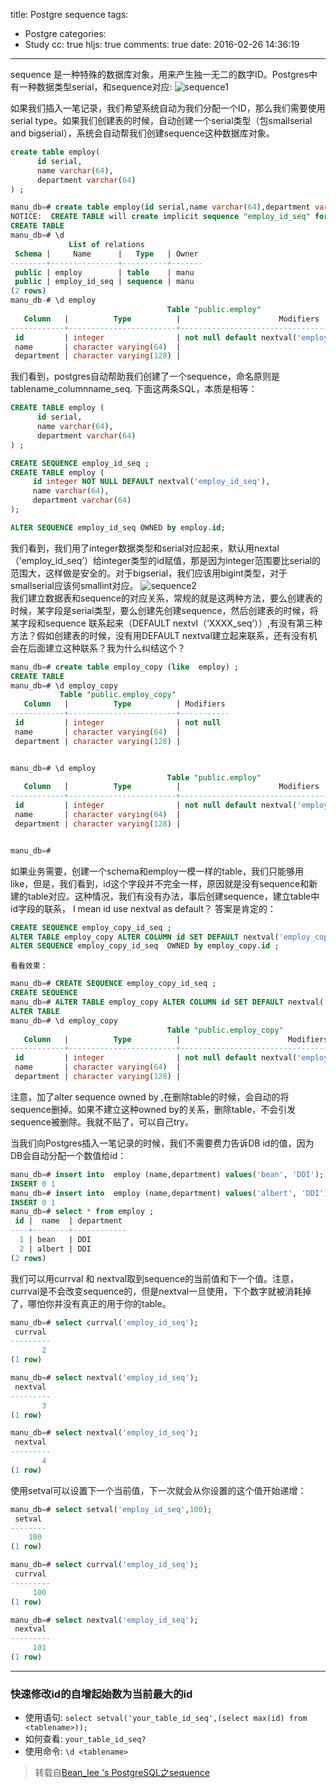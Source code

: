 title: Postgre sequence
tags:
  - Postgre
categories:
  - Study
cc: true
hljs: true
comments: true
date: 2016-02-26 14:36:19
---
sequence 是一种特殊的数据库对象，用来产生独一无二的数字ID。Postgres中有一种数据类型serial，和sequence对应: 
![sequence1](http://blog.chinaunix.net/attachment/201311/2/24774106_1383400523Gg17.png)

如果我们插入一笔记录，我们希望系统自动为我们分配一个ID，那么我们需要使用serial type。如果我们创建表的时候，自动创建一个serial类型（包smallserial and bigserial），系统会自动帮我们创建sequence这种数据库对象。
```sql
create table employ(
      id serial,
      name varchar(64),
      department varchar(64)
) ;

manu_db=# create table employ(id serial,name varchar(64),department varchar(128)) ;
NOTICE:  CREATE TABLE will create implicit sequence "employ_id_seq" for serial column "employ.id"
CREATE TABLE
manu_db=# \d
             List of relations
 Schema |     Name      |   Type   | Owner 
--------+---------------+----------+-------
 public | employ        | table    | manu
 public | employ_id_seq | sequence | manu
(2 rows)
manu_db-# \d employ
                                   Table "public.employ"
   Column   |          Type          |                      Modifiers                      
------------+------------------------+-----------------------------------------------------
 id         | integer                | not null default nextval('employ_id_seq'::regclass)
 name       | character varying(64)  | 
 department | character varying(128) | 
```
我们看到，postgres自动帮助我们创建了一个sequence，命名原则是 tablename_columnname_seq.
下面这两条SQL，本质是相等：
```sql
CREATE TABLE employ (
      id serial,
      name varchar(64),
      department varchar(64)
) ;
```
```sql
CREATE SEQUENCE employ_id_seq ;
CREATE TABLE employ (
     id integer NOT NULL DEFAULT nextval('employ_id_seq'),
     name varchar(64),
     department varchar(64)
);

ALTER SEQUENCE employ_id_seq OWNED by employ.id;
```
我们看到，我们用了integer数据类型和serial对应起来，默认用nextal（‘employ_id_seq’）给integer类型的id赋值，那是因为integer范围要比serial的范围大，这样做是安全的。对于bigserial，我们应该用bigint类型，对于smallserial应该何smallint对应。
![sequence2](http://blog.chinaunix.net/attachment/201311/2/24774106_1383403462iqY7.png)    
我们建立数据表和sequence的对应关系，常规的就是这两种方法，要么创建表的时候，某字段是serial类型，要么创建先创建sequence，然后创建表的时候，将某字段和sequence 联系起来（DEFAULT nextvl（‘XXXX_seq’））,有没有第三种方法？假如创建表的时候，没有用DEFAULT nextval建立起来联系，还有没有机会在后面建立这种联系？我为什么纠结这个？ 
```sql
manu_db=# create table employ_copy (like  employ) ;
CREATE TABLE
manu_db=# \d employ_copy 
           Table "public.employ_copy"
   Column   |          Type          | Modifiers 
------------+------------------------+-----------
 id         | integer                | not null
 name       | character varying(64)  | 
 department | character varying(128) | 


manu_db=# \d employ
                                   Table "public.employ"
   Column   |          Type          |                      Modifiers                      
------------+------------------------+-----------------------------------------------------
 id         | integer                | not null default nextval('employ_id_seq'::regclass)
 name       | character varying(64)  | 
 department | character varying(128) | 


manu_db=# 
```
如果业务需要，创建一个schema和employ一模一样的table，我们只能够用like，但是，我们看到，id这个字段并不完全一样，原因就是没有sequence和新建的table对应。这种情况，我们有没有办法，事后创建sequence，建立table中id字段的联系， I mean  id use nextval as default？
答案是肯定的：
```sql
CREATE SEQUENCE employ_copy_id_seq ;
ALTER TABLE employ_copy ALTER COLUMN id SET DEFAULT nextval('employ_copy_id_seq');
ALTER SEQUENCE employ_copy_id_seq  OWNED by employ_copy.id ;
```
    看看效果：  
```sql
manu_db=# CREATE SEQUENCE employ_copy_id_seq ;
CREATE SEQUENCE
manu_db=# ALTER TABLE employ_copy ALTER COLUMN id SET DEFAULT nextval('employ_copy_id_seq');
ALTER TABLE
manu_db=# \d employ_copy
                                   Table "public.employ_copy"
   Column   |          Type          |                        Modifiers                         
------------+------------------------+----------------------------------------------------------
 id         | integer                | not null default nextval('employ_copy_id_seq'::regclass)
 name       | character varying(64)  | 
 department | character varying(128) | 
```

注意，加了alter sequence owned by ,在删除table的时候，会自动的将sequence删掉。如果不建立这种owned by的关系，删除table，不会引发sequence被删除。我就不贴了，可以自己try。

当我们向Postgres插入一笔记录的时候，我们不需要费力告诉DB id的值，因为DB会自动分配一个数值给id：
```sql
manu_db=# insert into  employ (name,department) values('bean', 'DDI');
INSERT 0 1
manu_db=# insert into  employ (name,department) values('albert', 'DDI');
INSERT 0 1
manu_db=# select * from employ ;
 id |  name  | department 
----+--------+------------
  1 | bean   | DDI
  2 | albert | DDI
(2 rows)
```
我们可以用currval 和 nextval取到sequence的当前值和下一个值。注意，currval是不会改变sequence的，但是nextval一旦使用，下个数字就被消耗掉了，哪怕你并没有真正的用于你的table。
```sql
manu_db=# select currval('employ_id_seq');
 currval 
---------
       2
(1 row)

manu_db=# select nextval('employ_id_seq');
 nextval 
---------
       3
(1 row)

manu_db=# select nextval('employ_id_seq');
 nextval 
---------
       4
(1 row)
```
使用setval可以设置下一个当前值，下一次就会从你设置的这个值开始递增：
```sql  
manu_db=# select setval('employ_id_seq',100);
 setval 
--------
    100
(1 row)

manu_db=# select currval('employ_id_seq');
 currval 
---------
     100
(1 row)

manu_db=# select nextval('employ_id_seq');
 nextval 
---------
     101
(1 row)
```
***
### 快速修改id的自增起始数为当前最大的id
- 使用语句: ```select setval('your_table_id_seq',(select max(id) from <tablename>));```
- 如何查看: ```your_table_id_seq?```
- 使用命令: ```\d <tablename>```

>  转载自[Bean_lee 's PostgreSQL之sequence](http://blog.chinaunix.net/uid-24774106-id-3973781.html)

